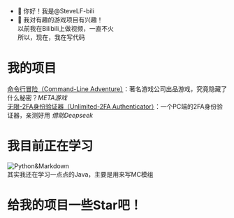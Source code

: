 - 👋 你好！我是@SteveLF-bili  
- 👀 我对有趣的游戏项目有兴趣！  
以前我在Bilibili上做视频，一直不火  
所以，现在，我在写代码  
# 我的项目  
[命令行冒险（Command-Line Adventure）](https://github.com/SteveLF-bili/Command-Line-Adventure "我最用心的作品")：著名游戏公司出品游戏，究竟隐藏了什么秘密？_META游戏_  
[无限-2FA身份验证器（Unlimited-2FA Authenticator）](https://github.com/SteveLF-bili/Unlimited-2FA-Authenticator "小巧方便的2FA身份验证器")：一个PC端的2FA身份验证器，亲测好用 _借助Deepseek_  
# 我目前正在学习  
![Python&Markdown](https://i.ibb.co/CKnDH7PL/retouch-2025072112244442-resized-resized.png "Python和Markdown")  
其实我还在学习一点点的Java，主要是用来写MC模组  
# 给我的项目一些Star吧！
